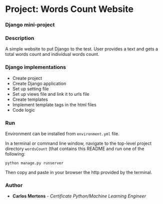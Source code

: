 # Project: Words Count Website

### Django mini-project

### Description

A simple website to put Django to the test. User provides a text and gets a total words count and individual words count.

### Django implementations

- Create project
- Create Django application
- Set up setting file
- Set up views file and link it to urls file
- Create templates
- Implement template tags in the html files
- Code logic

### Run

Environment can be installed from `environment.yml` file.

In a terminal or command line window, navigate to the top-level project directory `wordsCount` (that contains this README and run one of the following:

```
python manage.py runserver
```

Then copy and paste in your browser the http provided by the terminal.

### Author

- **Carlos Mertens** - _Certificate Python/Machine Learning Engineer_
